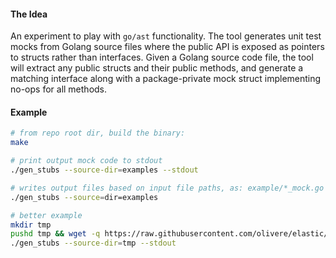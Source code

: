 #### The Idea
An experiment to play with `go/ast` functionality. The tool generates unit test mocks from Golang source files where the public API is exposed as pointers to structs rather than interfaces. Given a Golang source code file, the tool will extract any public structs and their public methods, and generate a matching interface along with a package-private mock struct implementing no-ops for all methods.

#### Example

```bash
# from repo root dir, build the binary:
make

# print output mock code to stdout
./gen_stubs --source-dir=examples --stdout

# writes output files based on input file paths, as: example/*_mock.go
./gen_stubs --source=dir=examples

# better example
mkdir tmp
pushd tmp && wget -q https://raw.githubusercontent.com/olivere/elastic/release-branch.v6/client.go && popd
./gen_stubs --source-dir=tmp --stdout
```

